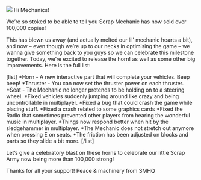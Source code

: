![](http://i.imgur.com/37qd4e5.png)
Hi Mechanics!

We’re so stoked to be able to tell you Scrap Mechanic has now sold over 100,000 copies!

This has blown us away (and actually melted our lil’ mechanic hearts a bit), and now – even though we’re up to our necks in optimising the game – we wanna give something back to you guys so we can celebrate this milestone together. Today, we’re excited to release the horn! as well as some other big improvements. 
Here is the full list:

[list]
*Horn - A new interactive part that will complete your vehicles. Beep beep!
*Thruster - You can now set the thruster power on each thruster.
*Seat - The Mechanic no longer pretends to be holding on to a steering wheel.
*Fixed vehicles suddenly jumping around like crazy and being uncontrollable in multiplayer.
*Fixed a bug that could crash the game while placing stuff.
*Fixed a crash related to some graphics cards
*Fixed the Radio that sometimes prevented other players from hearing the wonderful music in multiplayer.
*Things now respond better when hit by the sledgehammer in multiplayer.
*The Mechanic does not stretch out anymore when pressing E on seats.
*The friction has been adjusted on blocks and parts so they slide a bit more.
[/list]

Let’s give a celebratory blast on these horns to celebrate our little Scrap Army now being more than 100,000 strong!

Thanks for all your support!
Peace & machinery from SMHQ